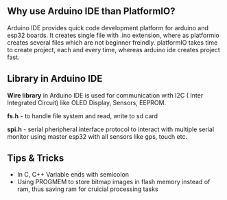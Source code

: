 ## Why use Arduino IDE than PlatformIO?
Arduino IDE provides quick code development platform for arduino and esp32 boards. It creates single file with .ino extension, where as platformio creates several files which are not beginner freindly. platformIO takes time to create project, each and every time, whereas arduino ide creates project fast.

## Library in Arduino IDE
**Wire library** in Arduino IDE is used for communication with I2C ( Inter Integrated Circuit) like OLED Display, Sensors, EEPROM.

**fs.h** - to handle file system and read, write to sd card

**spi.h** - serial pheripheral interface protocol to interact with multiple serial monitor using master esp32 with all sensors like gps, touch etc.

## Tips & Tricks
- In C, C++ Variable ends with semicolon
- Using PROGMEM to store bitmap images in flash memory instead of ram, thus saving ram for cruicial processing tasks
